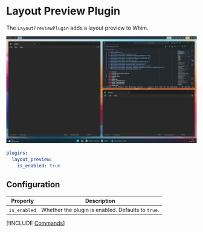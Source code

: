 # Layout Preview Plugin

The `LayoutPreviewPlugin` adds a layout preview to Whim.

![Layout preview demo](../../images/layout-preview-demo.gif)

```yaml
plugins:
  layout_preview:
    is_enabled: true
```

## Configuration

| Property     | Description                                        |
| ------------ | -------------------------------------------------- |
| `is_enabled` | Whether the plugin is enabled. Defaults to `true`. |

[!INCLUDE [Commands](../../_includes/plugins/layout-preview.md)]
